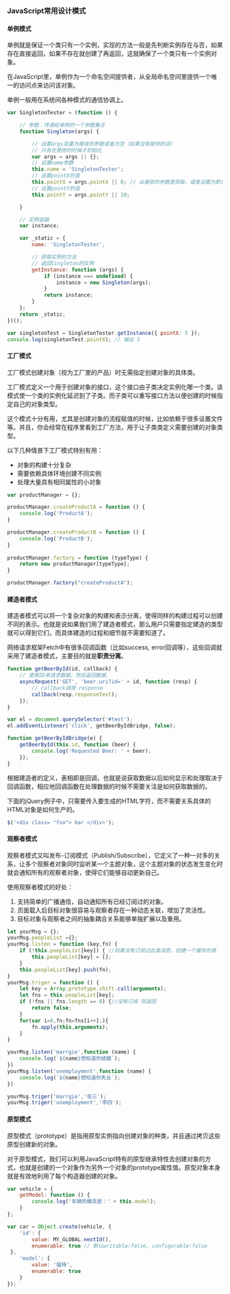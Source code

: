 ### JavaScript常用设计模式



#### 单例模式

单例就是保证一个类只有一个实例，实现的方法一般是先判断实例存在与否，如果存在直接返回，如果不存在就创建了再返回，这就确保了一个类只有一个实例对象。

在JavaScript里，单例作为一个命名空间提供者，从全局命名空间里提供一个唯一的访问点来访问该对象。

单例一般用在系统间各种模式的通信协调上。

```js
var SingletonTester = (function () {

    // 参数：传递给单例的一个参数集合
    function Singleton(args) {

        // 设置args变量为接收的参数或者为空（如果没有提供的话）
        // 只有在使用的时候才初始化
        var args = args || {};
        // 设置name参数
        this.name = 'SingletonTester';
        // 设置pointX的值
        this.pointX = args.pointX || 6; // 从接收的参数里获取，或者设置为默认值
        // 设置pointY的值
        this.pointY = args.pointY || 10;

    }

    // 实例容器
    var instance;

    var _static = {
        name: 'SingletonTester',

        // 获取实例的方法
        // 返回Singleton的实例
        getInstance: function (args) {
            if (instance === undefined) {
                instance = new Singleton(args);
            }
            return instance;
        }
    };
    return _static;
})();

var singletonTest = SingletonTester.getInstance({ pointX: 5 });
console.log(singletonTest.pointX); // 输出 5 
```





#### 工厂模式

工厂模式创建对象（视为工厂里的产品）时无需指定创建对象的具体类。

工厂模式定义一个用于创建对象的接口，这个接口由子类决定实例化哪一个类。该模式使一个类的实例化延迟到了子类。而子类可以重写接口方法以便创建的时候指定自己的对象类型。

这个模式十分有用，尤其是创建对象的流程赋值的时候，比如依赖于很多设置文件等。并且，你会经常在程序里看到工厂方法，用于让子类类定义需要创建的对象类型。

以下几种情景下工厂模式特别有用：

* 对象的构建十分复杂
* 需要依赖具体环境创建不同实例
* 处理大量具有相同属性的小对象

```js
var productManager = {};

productManager.createProductA = function () {
    console.log('ProductA');
}

productManager.createProductB = function () {
    console.log('ProductB');
}
        
productManager.factory = function (typeType) {
    return new productManager[typeType];
}

productManager.factory("createProductA");
```





#### 建造者模式

建造者模式可以将一个复杂对象的构建和表示分离，使得同样的构建过程可以创建不同的表示。也就是说如果我们用了建造者模式，那么用户只需要指定建造的类型就可以得到它们，而具体建造的过程和细节就不需要知道了。

网络请求框架Fetch中有很多回调函数（比如success, error回调等），这些回调就采用了建造者模式，主要目的就是**职责分离**。

```js
function getBeerById(id, callback) {
    // 使用ID来请求数据，然后返回数据.
    asyncRequest('GET', 'beer.uri?id=' + id, function (resp) {
        // callback调用 response
        callback(resp.responseText);
    });
}

var el = document.querySelector('#test');
el.addEventListener('click', getBeerByIdBridge, false);

function getBeerByIdBridge(e) {
    getBeerById(this.id, function (beer) {
        console.log('Requested Beer: ' + beer);
    });
}
```

根据建造者的定义，表相即是回调，也就是说获取数据以后如何显示和处理取决于回调函数，相应地回调函数在处理数据的时候不需要关注是如何获取数据的。

下面的jQuery例子中，只需要传入要生成的HTML字符，而不需要关系具体的HTML对象是如何生产的。

```js
$('<div class= "foo"> bar </div>');
```





#### 观察者模式

观察者模式又叫发布-订阅模式（Publish/Subscribe），它定义了一种一对多的关系，让多个观察者对象同时监听某一个主题对象，这个主题对象的状态发生变化时就会通知所有的观察者对象，使得它们能够自动更新自己。

使用观察者模式的好处：

1. 支持简单的广播通信，自动通知所有已经订阅过的对象。
2. 页面载入后目标对象很容易与观察者存在一种动态关联，增加了灵活性。
3. 目标对象与观察者之间的抽象耦合关系能够单独扩展以及重用。

```js
let yourMsg = {};
yourMsg.peopleList ={};
yourMsg.listen = function (key,fn) {
    if (!this.peopleList[key]) { //如果没有订阅过此类消息，创建一个缓存列表
        this.peopleList[key] = [];
    }
    this.peopleList[key].push(fn);
}
yourMsg.triger = function () {
    let key = Array.prototype.shift.call(arguments);
    let fns = this.peopleList[key];
    if (!fns || fns.length == 0) {//没有订阅 则返回
        return false;
    }
    for(var i=0,fn;fn=fns[i++];){
        fn.apply(this,arguments);
    }
}

yourMsg.listen('marrgie',function (name) {
    console.log(`${name}想知道你结婚`);
})
yourMsg.listen('unemployment',function (name) {
    console.log(`${name}想知道你失业`);
})

yourMsg.triger('marrgie','张三');
yourMsg.triger('unemployment','李四');
```





#### 原型模式

原型模式（prototype）是指用原型实例指向创建对象的种类，并且通过拷贝这些原型创建新的对象。

对于原型模式，我们可以利用JavaScript特有的原型继承特性去创建对象的方式，也就是创建的一个对象作为另外一个对象的prototype属性值。原型对象本身就是有效地利用了每个构造器创建的对象。

```js
var vehicle = {
    getModel: function () {
        console.log('车辆的模具是：' + this.model);
    }
};

var car = Object.create(vehicle, {
    'id': {
        value: MY_GLOBAL.nextId(),
        enumerable: true // 默认writable:false, configurable:false
 },
    'model': {
        value: '福特',
        enumerable: true
    }
});
```



